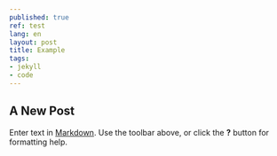 ```yaml
---
published: true
ref: test
lang: en
layout: post
title: Example
tags:
- jekyll
- code
---
```

## A New Post

Enter text in [Markdown](http://daringfireball.net/projects/markdown/). Use the toolbar above, or click the **?** button for formatting help.
